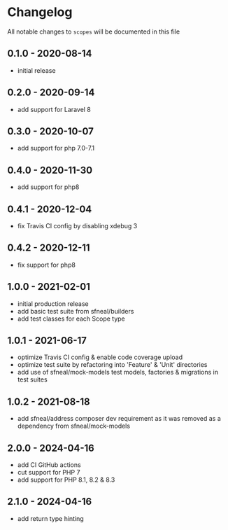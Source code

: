 # Changelog

All notable changes to `scopes` will be documented in this file

## 0.1.0 - 2020-08-14
- initial release


## 0.2.0 - 2020-09-14
- add support for Laravel 8


## 0.3.0 - 2020-10-07
- add support for php 7.0-7.1


## 0.4.0 - 2020-11-30
- add support for php8


## 0.4.1 - 2020-12-04
- fix Travis CI config by disabling xdebug 3


## 0.4.2 - 2020-12-11
- fix support for php8


## 1.0.0 - 2021-02-01
- initial production release
- add basic test suite from sfneal/builders
- add test classes for each Scope type


## 1.0.1 - 2021-06-17 
- optimize Travis CI config & enable code coverage upload
- optimize test suite by refactoring into 'Feature' & 'Unit' directories
- add use of sfneal/mock-models test models, factories & migrations in test suites


## 1.0.2 - 2021-08-18
- add sfneal/address composer dev requirement as it was removed as a dependency from sfneal/mock-models


## 2.0.0 - 2024-04-16
- add CI GitHub actions
- cut support for PHP 7
- add support for PHP 8.1, 8.2 & 8.3


## 2.1.0 - 2024-04-16
- add return type hinting

